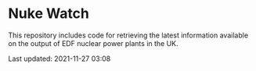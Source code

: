 # Nuke Watch

This repository includes code for retrieving the latest information available on the output of EDF nuclear power plants in the UK.

Last updated: 2021-11-27 03:08